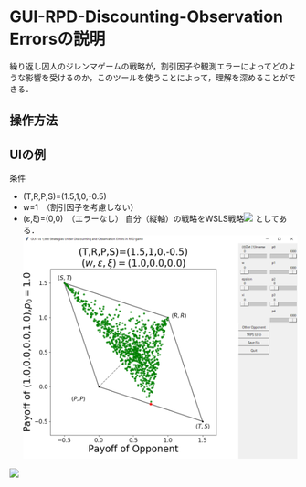 # GUI-RPD-Discounting-Observation Errorsの説明
繰り返し囚人のジレンマゲームの戦略が，割引因子や観測エラーによってどのような影響を受けるのか，このツールを使うことによって，理解を深めることができる．
## 操作方法

## UIの例
条件
- (T,R,P,S)=(1.5,1,0,-0.5)
- w=1　（割引因子を考慮しない）
- (ε,ξ)=(0,0)　（エラーなし）
自分（縦軸）の戦略をWSLS戦略<img src="https://latex.codecogs.com/gif.latex?%7B%5Cbf%20p%7D%3D%281%2C0%2C0%2C1%29%2Cp_0%3D1">
としてある．
![wsls strategy](https://github.com/azm17/RPD/blob/master/wsls.PNG "wsls")
<img src="https://latex.codecogs.com/gif.latex?\sqrt[n]{x}">
